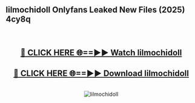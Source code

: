 <h2>lilmochidoll Onlyfans Leaked New Files (2025) 4cy8q</h2>
<br>
<div align="center">
<h2><a href="https://mediafiles.top/lilmochidoll&ref=git" rel="nofollow">🔴 CLICK HERE 🌐==►► Watch lilmochidoll</a></h2>
<h2><a href="https://mediafiles.top/lilmochidoll&ref=git" rel="nofollow">🔴 CLICK HERE 🌐==►► Download lilmochidoll</a></h2>
<br>
<a href="https://mediafiles.top/lilmochidoll&ref=git" rel="nofollow" data-target="animated-image.originalLink"><img src="https://i.ibb.co.com/xMMVF88/686577567.gif" alt="lilmochidoll" style="max-width: 100%; display: inline-block;" data-target="animated-image.originalImage"></a>
</div>
<br>
<br>